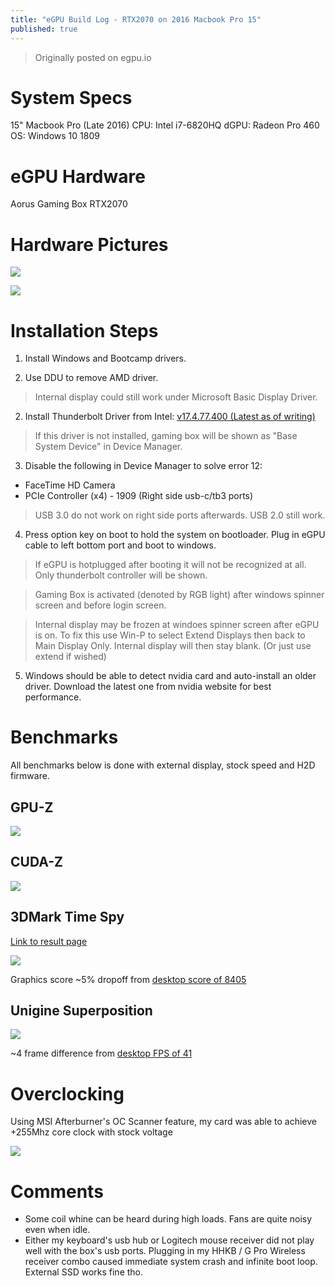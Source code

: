 ```yaml
---
title: "eGPU Build Log - RTX2070 on 2016 Macbook Pro 15"
published: true
---
```


> Originally posted on egpu.io

# System Specs
15" Macbook Pro (Late 2016)
CPU: Intel i7-6820HQ
dGPU: Radeon Pro 460
OS: Windows 10 1809

# eGPU Hardware
Aorus Gaming Box RTX2070

# Hardware Pictures

![](https://i.imgur.com/f9dfQbp.png)

![](https://i.imgur.com/d3hW51a.png)


# Installation Steps
1. Install Windows and Bootcamp drivers.

2. Use DDU to remove AMD driver.

> Internal display could still work under Microsoft Basic Display Driver.

2. Install Thunderbolt Driver from Intel: [v17.4.77.400 (Latest as of writing)](https://downloadcenter.intel.com/download/28616/Thunderbolt-Bus-Driver-for-Intel-NUC-Kit-NUC6i7KYK?v=t)
> If this driver is not installed, gaming box will be shown as "Base System Device" in Device Manager.

3. Disable the following in Device Manager to solve error 12:
- FaceTime HD Camera
- PCIe Controller (x4) - 1909 (Right side usb-c/tb3 ports)

> USB 3.0 do not work on right side ports afterwards. USB 2.0 still work.

4. Press option key on boot to hold the system on bootloader. Plug in eGPU cable to left bottom port and boot to windows.

> If eGPU is hotplugged after booting it will not be recognized at all. Only thunderbolt controller will be shown.

> Gaming Box is activated (denoted by RGB light) after windows spinner screen and before login screen.

> Internal display may be frozen at windoes spinner screen after eGPU is on. To fix this use Win-P to select Extend Displays then back to Main Display Only. Internal display will then stay blank. (Or just use extend if wished)

5. Windows should be able to detect nvidia card and auto-install an older driver. Download the latest one from nvidia website for best performance.

# Benchmarks
All benchmarks below is done with external display, stock speed and H2D firmware.

## GPU-Z
![](https://i.imgur.com/m5xg1dF.png)

## CUDA-Z
![](https://i.imgur.com/LiOKHPS.png)

## 3DMark Time Spy
[Link to result page](https://www.3dmark.com/3dm/34564439?)

![](https://i.imgur.com/mXIjZxU.png)

Graphics score ~5% dropoff from [desktop score of 8405](https://www.guru3d.com/articles-pages/msi-geforce-rtx-2070-armor-8g-review,27.html)

## Unigine Superposition
![](https://i.imgur.com/3N8wQRb.png)

~4 frame difference from [desktop FPS of 41](https://www.guru3d.com/articles_pages/msi_geforce_rtx_2070_armor_8g_review,25.html)

# Overclocking
Using MSI Afterburner's OC Scanner feature, my card was able to achieve +255Mhz core clock with stock voltage

![](https://i.imgur.com/urRXgDO.png)


# Comments
- Some coil whine can be heard during high loads. Fans are quite noisy even when idle.
- Either my keyboard's usb hub or Logitech mouse receiver did not play well with the box's usb ports. Plugging in my HHKB / G Pro Wireless receiver combo caused immediate system crash and infinite boot loop. External SSD works fine tho.

